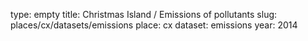 type: empty
title: Christmas Island / Emissions of pollutants
slug: places/cx/datasets/emissions
place: cx
dataset: emissions
year: 2014
